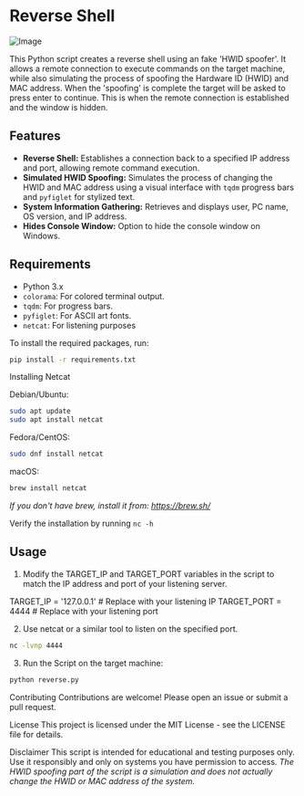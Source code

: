 # Reverse Shell

![Image](https://i.imgur.com/x9r6DIW.png)

This Python script creates a reverse shell using an fake 'HWID spoofer'. It allows a remote connection to execute commands on the target machine, while also simulating the process of spoofing the Hardware ID (HWID) and MAC address. When the 'spoofing' is complete the target will be asked to press enter to continue. This is when the remote connection is established and the window is hidden.

## Features

-   **Reverse Shell:** Establishes a connection back to a specified IP address and port, allowing remote command execution.
-   **Simulated HWID Spoofing:** Simulates the process of changing the HWID and MAC address using a visual interface with `tqdm` progress bars and `pyfiglet` for stylized text.
-   **System Information Gathering:** Retrieves and displays user, PC name, OS version, and IP address.
-   **Hides Console Window:** Option to hide the console window on Windows.

## Requirements

-   Python 3.x
-   `colorama`: For colored terminal output.
-   `tqdm`: For progress bars.
-   `pyfiglet`: For ASCII art fonts.
-   `netcat`: For listening purposes

To install the required packages, run:

```bash
pip install -r requirements.txt
```

Installing Netcat

Debian/Ubuntu:
```bash
sudo apt update
sudo apt install netcat
```

Fedora/CentOS:
```bash
sudo dnf install netcat
```

macOS:
```bash
brew install netcat
```
*If you don't have brew, install it from: https://brew.sh/*

Verify the installation by running `nc -h`

## Usage

1. Modify the TARGET_IP and TARGET_PORT variables in the script to match the IP address and port of your listening server.

TARGET_IP = '127.0.0.1'  # Replace with your listening IP
TARGET_PORT = 4444       # Replace with your listening port

2. Use netcat or a similar tool to listen on the specified port.
```bash
nc -lvnp 4444
```

3. Run the Script on the target machine:
```py
python reverse.py
```

Contributing
Contributions are welcome! Please open an issue or submit a pull request.

License
This project is licensed under the MIT License - see the LICENSE file for details.

Disclaimer
This script is intended for educational and testing purposes only. Use it responsibly and only on systems you have permission to access. *The HWID spoofing part of the script is a simulation and does not actually change the HWID or MAC address of the system.*
